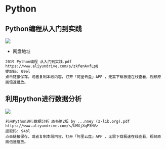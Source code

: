 # Python

## Python编程从入门到实践

![](https://m.media-amazon.com/images/I/61KdiWq9LmL._AC_UF1000,1000_QL80_.jpg)

- 网盘地址

```
2019 Python编程 从入门到实践.pdf
https://www.aliyundrive.com/s/zkfenAvfLpQ
提取码: 09el
点击链接保存，或者复制本段内容，打开「阿里云盘」APP ，无需下载极速在线查看，视频原画倍速播放。
```

## 利用python进行数据分析

![](https://m.media-amazon.com/images/I/611kwW0RaPL._AC_UF1000,1000_QL80_.jpg)

```
利用Python进行数据分析 原书第2版 by ...nney (z-lib.org).pdf
https://www.aliyundrive.com/s/UMXjXqP3HVz
提取码: 94bl
点击链接保存，或者复制本段内容，打开「阿里云盘」APP ，无需下载极速在线查看，视频原画倍速播放。
```

